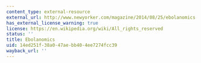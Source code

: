 ```yaml
---
content_type: external-resource
external_url: http://www.newyorker.com/magazine/2014/08/25/ebolanomics
has_external_license_warning: true
license: https://en.wikipedia.org/wiki/All_rights_reserved
status: ''
title: Ebolanomics
uid: 14ed251f-38a0-47ae-bb40-4ee7274fcc39
wayback_url: ''
---
```

